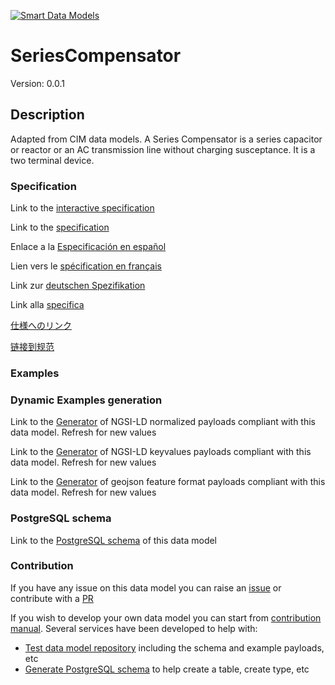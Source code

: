 [![Smart Data Models](https://smartdatamodels.org/wp-content/uploads/2022/01/SmartDataModels_logo.png "Logo")](https://smartdatamodels.org)
# SeriesCompensator
Version: 0.0.1

## Description 

Adapted from CIM data models. A Series Compensator is a series capacitor or reactor or an AC transmission line without charging susceptance.  It is a two terminal device.
### Specification

Link to the [interactive specification](https://swagger.lab.fiware.org/?url=https://smart-data-models.github.io/dataModel.EnergyCIM/SeriesCompensator/swagger.yaml)

Link to the [specification](https://github.com/smart-data-models/dataModel.EnergyCIM/blob/master/SeriesCompensator/doc/spec.md)

Enlace a la [Especificación en español](https://github.com/smart-data-models/dataModel.EnergyCIM/blob/master/SeriesCompensator/doc/spec_ES.md)

Lien vers le [spécification en français](https://github.com/smart-data-models/dataModel.EnergyCIM/blob/master/SeriesCompensator/doc/spec_FR.md)

Link zur [deutschen Spezifikation](https://github.com/smart-data-models/dataModel.EnergyCIM/blob/master/SeriesCompensator/doc/spec_DE.md)

Link alla [specifica](https://github.com/smart-data-models/dataModel.EnergyCIM/blob/master/SeriesCompensator/doc/spec_IT.md)

[仕様へのリンク](https://github.com/smart-data-models/dataModel.EnergyCIM/blob/master/SeriesCompensator/doc/spec_JA.md)

[链接到规范](https://github.com/smart-data-models/dataModel.EnergyCIM/blob/master/SeriesCompensator/doc/spec_ZH.md)
### Examples
### Dynamic Examples generation

Link to the [Generator](https://smartdatamodels.org/extra/ngsi-ld_generator.php?schemaUrl=https://raw.githubusercontent.com/smart-data-models/dataModel.EnergyCIM/master/SeriesCompensator/schema.json&email=info@smartdatamodels.org) of NGSI-LD normalized payloads compliant with this data model. Refresh for new values

Link to the [Generator](https://smartdatamodels.org/extra/ngsi-ld_generator_keyvalues.php?schemaUrl=https://raw.githubusercontent.com/smart-data-models/dataModel.EnergyCIM/master/SeriesCompensator/schema.json&email=info@smartdatamodels.org) of NGSI-LD keyvalues payloads compliant with this data model. Refresh for new values

Link to the [Generator](https://smartdatamodels.org/extra/geojson_features_generator.php?schemaUrl=https://raw.githubusercontent.com/smart-data-models/dataModel.EnergyCIM/master/SeriesCompensator/schema.json&email=info@smartdatamodels.org) of geojson feature format payloads compliant with this data model. Refresh for new values
### PostgreSQL schema

Link to the [PostgreSQL schema](https://smart-data-models.github.io/dataModel.EnergyCIM/SeriesCompensator/schema.sql) of this data model
### Contribution

 If you have any issue on this data model you can raise an [issue](https://github.com/smart-data-models/dataModel.EnergyCIM/issues)  or contribute with a [PR](https://github.com/smart-data-models/dataModel.EnergyCIM/pulls)

 If you wish to develop your own data model you can start from [contribution manual](https://bit.ly/contribution_manual). Several services have been developed to help with: 
 - [Test data model repository](https://smartdatamodels.org/index.php/data-models-contribution-api/) including the schema and example payloads, etc
 - [Generate PostgreSQL schema](https://smartdatamodels.org/index.php/sql-service/) to help create a table, create type, etc